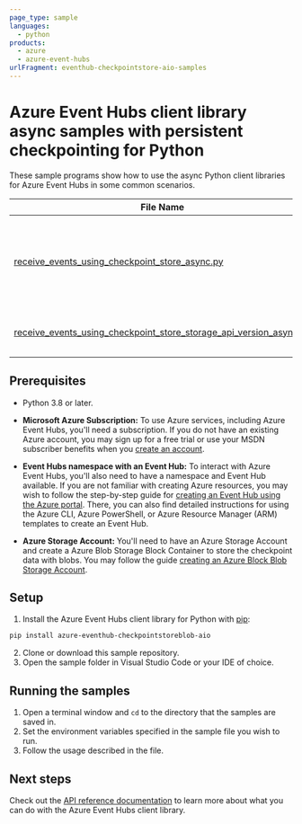 ```yaml
---
page_type: sample
languages:
  - python
products:
  - azure
  - azure-event-hubs
urlFragment: eventhub-checkpointstore-aio-samples
---
```


# Azure Event Hubs client library async samples with persistent checkpointing for Python

These sample programs show how to use the async Python client libraries for Azure Event Hubs in some common scenarios.

| **File Name**                                                | **Description**                                                                                                                                                  |
| ------------------------------------------------------------ | ---------------------------------------------------------------------------------------------------------------------------------------------------------------- |
| [receive_events_using_checkpoint_store_async.py](https://github.com/Azure/azure-sdk-for-python/tree/main/sdk/eventhub/azure-eventhub-checkpointstoreblob-aio/samples/receive_events_using_checkpoint_store_async.py)        | Demonstrates how to use the BlobCheckpointStore with EventHubConsumerClient to process events from all partitions of a consumer group in an Event Hubs instance. |
| [receive_events_using_checkpoint_store_storage_api_version_async.py](https://github.com/Azure/azure-sdk-for-python/tree/main/sdk/eventhub/azure-eventhub-checkpointstoreblob-aio/samples/receive_events_using_checkpoint_store_storage_api_version_async.py) | Demonstrates how to use a specific Azure Storage Blobs API version with BlobCheckpointStore.                                                                     |

## Prerequisites
- Python 3.8 or later.
- **Microsoft Azure Subscription:**  To use Azure services, including Azure Event Hubs, you'll need a subscription. If you do not have an existing Azure account, you may sign up for a free trial or use your MSDN subscriber benefits when you [create an account](https://azure.microsoft.com/).

- **Event Hubs namespace with an Event Hub:** To interact with Azure Event Hubs, you'll also need to have a namespace and Event Hub  available.  If you are not familiar with creating Azure resources, you may wish to follow the step-by-step guide for [creating an Event Hub using the Azure portal](https://docs.microsoft.com/azure/event-hubs/event-hubs-create).  There, you can also find detailed instructions for using the Azure CLI, Azure PowerShell, or Azure Resource Manager (ARM) templates to create an Event Hub.

- **Azure Storage Account:** You'll need to have an Azure Storage Account and create a Azure Blob Storage Block Container to store the checkpoint data with blobs. You may follow the guide [creating an Azure Block Blob Storage Account](https://docs.microsoft.com/azure/storage/blobs/storage-blob-create-account-block-blob).

## Setup

1. Install the Azure Event Hubs client library for Python with [pip](https://pypi.org/project/pip/):
```bash
pip install azure-eventhub-checkpointstoreblob-aio
```
2. Clone or download this sample repository.
3. Open the sample folder in Visual Studio Code or your IDE of choice.

## Running the samples

1. Open a terminal window and `cd` to the directory that the samples are saved in.
2. Set the environment variables specified in the sample file you wish to run.
3. Follow the usage described in the file.

## Next steps

Check out the [API reference documentation](https://azuresdkdocs.blob.core.windows.net/$web/python/azure-eventhub/latest/azure.eventhub.aio.html) to learn more about
what you can do with the Azure Event Hubs client library.
